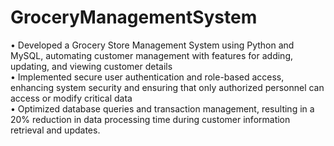 # GroceryManagementSystem

•	Developed a Grocery Store Management System using Python and MySQL, automating customer management with features for adding, updating, and viewing customer details </br>
•	Implemented secure user authentication and role-based access, enhancing system security and ensuring that only authorized personnel can access or modify critical data </br>
•	Optimized database queries and transaction management, resulting in a 20% reduction in data processing time during customer information retrieval and updates.
